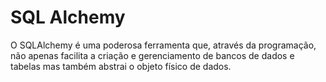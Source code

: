 # SQL Alchemy

O SQLAlchemy é uma poderosa ferramenta que, através da programação, não apenas facilita a criação e
gerenciamento de bancos de dados e tabelas mas também abstrai o objeto físico de dados.


